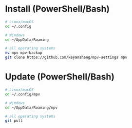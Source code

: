 # Install (PowerShell/Bash)

```bash
# Linux/macOS
cd ~/.config

# Windows
cd ~/AppData/Roaming

# all operating systems
mv mpv mpv-backup
git clone https://github.com/keyansheng/mpv-settings mpv
```

# Update (PowerShell/Bash)

```bash
# Linux/macOS
cd ~/.config/mpv

# Windows
cd ~/AppData/Roaming/mpv

# all operating systems
git pull
```

